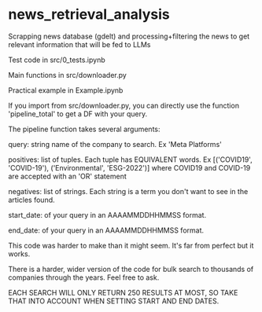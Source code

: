 # news_retrieval_analysis
Scrapping news database (gdelt) and processing+filtering the news to get relevant information that will be fed to LLMs

Test code in src/0_tests.ipynb

Main functions in src/downloader.py

Practical example in Example.ipynb

If you import from src/downloader.py, you can directly use the function 'pipeline_total' to get a DF with your query.

The pipeline function takes several arguments:

query: string name of the company to search. Ex 'Meta Platforms'

 positives: list of tuples. Each tuple has EQUIVALENT words. 
 Ex [('COVID19', 'COVID-19'), ('Environmental', 'ESG-2022')] where COVID19 and COVID-19 are accepted with an 'OR' statement
 
negatives: list of strings. Each string is a term you don't want to see in the articles found.

start_date: of your query in an AAAAMMDDHHMMSS format.

end_date: of your query in an AAAAMMDDHHMMSS format.

This code was harder to make than it might seem. It's far from perfect but it works.

There is a harder, wider version of the code for bulk search to thousands of companies through the years. Feel free to ask.

EACH SEARCH WILL ONLY RETURN 250 RESULTS AT MOST, SO TAKE THAT INTO ACCOUNT WHEN SETTING START AND END DATES.
